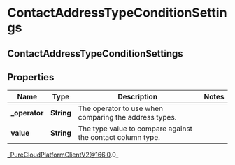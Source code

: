 # ContactAddressTypeConditionSettings

## ContactAddressTypeConditionSettings

## Properties

|Name | Type | Description | Notes|
|------------ | ------------- | ------------- | -------------|
| **_operator** | **String** | The operator to use when comparing the address types. | |
| **value** | **String** | The type value to compare against the contact column type. | |



_PureCloudPlatformClientV2@166.0.0_
